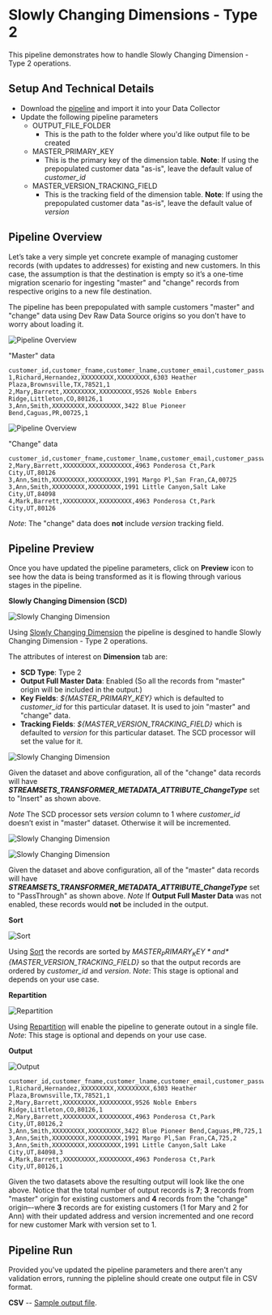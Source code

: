 Slowly Changing Dimensions - Type 2
===================================

This pipeline demonstrates how to handle Slowly Changing Dimension - Type 2 operations.

Setup And Technical Details
---------------------------

* Download the [pipeline](SCDType2588a6d29-c8b9-439e-8bec-8b1f7b9c0e99.json) and import it into your Data Collector
* Update the following pipeline parameters
    * OUTPUT_FILE_FOLDER
        * This is the path to the folder where you'd like output file to be created
    * MASTER_PRIMARY_KEY
        * This is the primary key of the dimension table. **Note**: If using the prepopulated customer data "as-is", leave the default value of *customer_id*
    * MASTER_VERSION_TRACKING_FIELD
        * This is the tracking field of the dimension table. **Note**: If using the prepopulated customer data "as-is", leave the default value of *version*


Pipeline Overview
-----------------

Let’s take a very simple yet concrete example of managing customer records (with updates to addresses) for existing and new customers. In this case, the assumption is that the destination is empty so it’s a one-time migration scenario for ingesting "master" and "change" records from respective origins to a new file destination.

The pipeline has been prepopulated with sample customers "master" and "change" data using Dev Raw Data Source origins so you don't have to worry about loading it.

![Pipeline Overview](images/img1a.png)

"Master" data

```
customer_id,customer_fname,customer_lname,customer_email,customer_password,customer_street,customer_city,customer_state,customer_zipcode,version
1,Richard,Hernandez,XXXXXXXXX,XXXXXXXXX,6303 Heather Plaza,Brownsville,TX,78521,1
2,Mary,Barrett,XXXXXXXXX,XXXXXXXXX,9526 Noble Embers Ridge,Littleton,CO,80126,1
3,Ann,Smith,XXXXXXXXX,XXXXXXXXX,3422 Blue Pioneer Bend,Caguas,PR,00725,1
```

![Pipeline Overview](images/img1a.png)

"Change" data

```
customer_id,customer_fname,customer_lname,customer_email,customer_password,customer_street,customer_city,customer_state,customer_zipcode
2,Mary,Barrett,XXXXXXXXX,XXXXXXXXX,4963 Ponderosa Ct,Park City,UT,80126
3,Ann,Smith,XXXXXXXXX,XXXXXXXXX,1991 Margo Pl,San Fran,CA,00725
3,Ann,Smith,XXXXXXXXX,XXXXXXXXX,1991 Little Canyon,Salt Lake City,UT,84098
4,Mark,Barrett,XXXXXXXXX,XXXXXXXXX,4963 Ponderosa Ct,Park City,UT,80126
```

*Note*: The "change" data does **not** include *version* tracking field.


Pipeline Preview
----------------

Once you have updated the pipeline parameters, click on **Preview** icon to see how the data is being transformed as it is flowing through various stages in the pipeline.

**Slowly Changing Dimension (SCD)**

![Slowly Changing Dimension](images/img2.png)

Using [Slowly Changing Dimension](https://streamsets.com/documentation/transformer/latest/help/transformer/Processors/SCDimension.html#concept_ixk_bbr_j3b) the pipeline is desgined to handle Slowly Changing Dimension - Type 2 operations.

The attributes of interest on **Dimension** tab are:

* **SCD Type**: Type 2
* **Output Full Master Data**: Enabled (So all the records from "master" origin will be included in the output.)
* **Key Fields**: *${MASTER_PRIMARY_KEY}* which is defaulted to *customer_id* for this particular dataset. It is used to join "master" and "change" data.
* **Tracking Fields**: *${MASTER_VERSION_TRACKING_FIELD}* which is defaulted to *version* for this particular dataset. The SCD processor will set the value for it.

![Slowly Changing Dimension](images/img2a.png)

Given the dataset and above configuration, all of the "change" data records will have *__STREAMSETS_TRANSFORMER_METADATA_ATTRIBUTE_ChangeType__* set to "Insert" as shown above. 

*Note* The SCD processor sets *version* column to 1 where *customer_id* doesn’t exist in "master" dataset. Otherwise it will be incremented.

![Slowly Changing Dimension](images/img2b.png)

![Slowly Changing Dimension](images/img2c.png)

Given the dataset and above configuration, all of the "master" data records will have *__STREAMSETS_TRANSFORMER_METADATA_ATTRIBUTE_ChangeType__* set to "PassThrough" as shown above. *Note* If **Output Full Master Data** was not enabled, these records would **not** be included in the output.


**Sort**

![Sort](images/img3.png)

Using [Sort](https://streamsets.com/documentation/transformer/latest/help/transformer/Processors/Sort.html#concept_jw2_pq5_rgb) the records are sorted by *${MASTER_PRIMARY_KEY}* and *${MASTER_VERSION_TRACKING_FIELD}* so that the output records are ordered by *customer_id* and *version*. *Note*: This stage is optional and depends on your use case.


**Repartition**

![Repartition](images/img4.png)

Using [Repartition](https://streamsets.com/documentation/transformer/latest/help/transformer/Processors/Repartition.html#concept_cm5_lfg_wgb) will enable the pipeline to generate outout in a single file.  *Note*: This stage is optional and depends on your use case.


**Output**

![Output](images/img5.png)

```
customer_id,customer_fname,customer_lname,customer_email,customer_password,customer_street,customer_city,customer_state,customer_zipcode,version
1,Richard,Hernandez,XXXXXXXXX,XXXXXXXXX,6303 Heather Plaza,Brownsville,TX,78521,1
2,Mary,Barrett,XXXXXXXXX,XXXXXXXXX,9526 Noble Embers Ridge,Littleton,CO,80126,1
2,Mary,Barrett,XXXXXXXXX,XXXXXXXXX,4963 Ponderosa Ct,Park City,UT,80126,2
3,Ann,Smith,XXXXXXXXX,XXXXXXXXX,3422 Blue Pioneer Bend,Caguas,PR,725,1
3,Ann,Smith,XXXXXXXXX,XXXXXXXXX,1991 Margo Pl,San Fran,CA,725,2
3,Ann,Smith,XXXXXXXXX,XXXXXXXXX,1991 Little Canyon,Salt Lake City,UT,84098,3
4,Mark,Barrett,XXXXXXXXX,XXXXXXXXX,4963 Ponderosa Ct,Park City,UT,80126,1
```

Given the two datasets above the resulting output will look like the one above. Notice that the total number of output records is **7**; **3** records from "master" origin for existing customers and **4** records from the "change" origin–-where **3** records are for existing customers (1 for Mary and 2 for Ann) with their updated address and version incremented and one record for new customer Mark with version set to 1.


Pipeline Run
------------

Provided you've updated the pipeline parameters and there aren't any validation errors, running the pipleline should create one output file in CSV format.

**CSV** -- [Sample output file](output/part-00000-d21cc8cc-75b9-4e69-aa56-55e5abe93bac-c000.csv).
